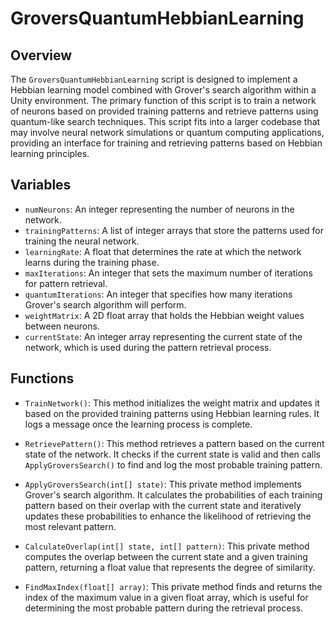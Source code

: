 # GroversQuantumHebbianLearning

## Overview
The `GroversQuantumHebbianLearning` script is designed to implement a Hebbian learning model combined with Grover's search algorithm within a Unity environment. The primary function of this script is to train a network of neurons based on provided training patterns and retrieve patterns using quantum-like search techniques. This script fits into a larger codebase that may involve neural network simulations or quantum computing applications, providing an interface for training and retrieving patterns based on Hebbian learning principles.

## Variables
- `numNeurons`: An integer representing the number of neurons in the network.
- `trainingPatterns`: A list of integer arrays that store the patterns used for training the neural network.
- `learningRate`: A float that determines the rate at which the network learns during the training phase.
- `maxIterations`: An integer that sets the maximum number of iterations for pattern retrieval.
- `quantumIterations`: An integer that specifies how many iterations Grover's search algorithm will perform.
- `weightMatrix`: A 2D float array that holds the Hebbian weight values between neurons.
- `currentState`: An integer array representing the current state of the network, which is used during the pattern retrieval process.

## Functions
- `TrainNetwork()`: This method initializes the weight matrix and updates it based on the provided training patterns using Hebbian learning rules. It logs a message once the learning process is complete.

- `RetrievePattern()`: This method retrieves a pattern based on the current state of the network. It checks if the current state is valid and then calls `ApplyGroversSearch()` to find and log the most probable training pattern.

- `ApplyGroversSearch(int[] state)`: This private method implements Grover's search algorithm. It calculates the probabilities of each training pattern based on their overlap with the current state and iteratively updates these probabilities to enhance the likelihood of retrieving the most relevant pattern.

- `CalculateOverlap(int[] state, int[] pattern)`: This private method computes the overlap between the current state and a given training pattern, returning a float value that represents the degree of similarity.

- `FindMaxIndex(float[] array)`: This private method finds and returns the index of the maximum value in a given float array, which is useful for determining the most probable pattern during the retrieval process.